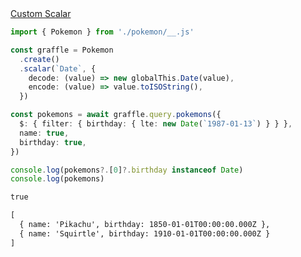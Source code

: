 <div class="ExampleSnippet">
<a href="../../examples/custom-scalar/custom-scalar">Custom Scalar</a>

<!-- dprint-ignore-start -->
```ts twoslash
import { Pokemon } from './pokemon/__.js'

const graffle = Pokemon
  .create()
  .scalar(`Date`, {
    decode: (value) => new globalThis.Date(value),
    encode: (value) => value.toISOString(),
  })

const pokemons = await graffle.query.pokemons({
  $: { filter: { birthday: { lte: new Date(`1987-01-13`) } } },
  name: true,
  birthday: true,
})

console.log(pokemons?.[0]?.birthday instanceof Date)
console.log(pokemons)
```
<!-- dprint-ignore-end -->

<!-- dprint-ignore-start -->
```txt
true
```
<!-- dprint-ignore-end -->
<!-- dprint-ignore-start -->
```txt
[
  { name: 'Pikachu', birthday: 1850-01-01T00:00:00.000Z },
  { name: 'Squirtle', birthday: 1910-01-01T00:00:00.000Z }
]
```
<!-- dprint-ignore-end -->

</div>
